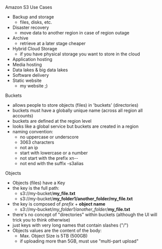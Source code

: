 Amazon S3 Use Cases
- Backup and storage
	- files, disks, etc.
- Disaster recovery
	- move data to another region in case of region outage
- Archive
	- retrieve at a later stage cheaper
- Hybrid Cloud Storage
	- if you have physical storage you want to store in the cloud
- Application hosting
- Media hosting
- Data lakes & big data lakes
- Software delivery
- Static website
	- my website ;)

Buckets
- allows people to store objects (files) in 'buckets' (directories)
- buckets must have a globally unique name (across all region all accounts)
- buckets are defined at the region level
- looks like a global service but buckets are created in a region
- naming convention:
	- no uppercase or underscore
	- 3063 characters
	- not an ip
	- start with lowercase or a number
	- not start with the prefix xn--
	- not end with the suffix -s3alias

Objects
- Objects (files) have a Key
- the key is the full path:
	- s3://my-bucket/**my_file.txt**
	- s3://my-bucket/**my_folder1/another_folder/my_file.txt**
- the key is composed of *prefix* + **object name**
	- s3://my-bucket/*my_folder1/another_folder*/**my_file.txt**
- there's no concept of "directories" within buckets (although the UI will trick you to think otherwise)
- just keys with very long names that contain slashes ("/")
- Objects values are the content of the body:
	- Max. Object Size is 5TB (500GB)
	- if uploading more than 5GB, must use "multi-part upload"